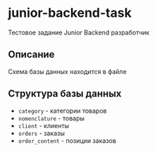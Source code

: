 # junior-backend-task
Тестовое задание Junior Backend разработчик

## Описание
Схема базы данных находится в файле

## Структура базы данных
- `category` - категории товаров
- `nomenclature` - товары
- `client` - клиенты
- `orders` - заказы
- `order_content` - позиции заказов

